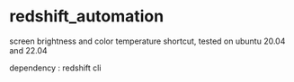 # redshift_automation
screen brightness and color temperature shortcut, tested on ubuntu 20.04 and 22.04

dependency : redshift cli
